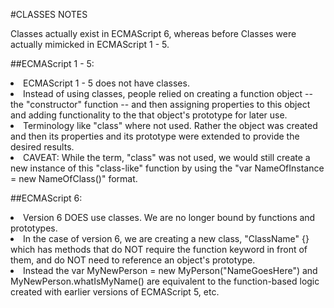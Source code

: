 #CLASSES NOTES

Classes actually exist in ECMAScript 6, whereas before Classes were actually mimicked in ECMAScript 1 - 5.

##ECMAScript 1 - 5:
<li>ECMAScript 1 - 5 does not have classes.</li>
<li>Instead of using classes, people relied on creating a function object -- the "constructor" function -- and then assigning properties to this object and adding functionality to the that object's prototype for later use.</li>
<li>Terminology like "class" where not used. Rather the object was created and then its properties and its prototype were extended to provide the desired results.</li>
<li>CAVEAT: While the term, "class" was not used, we would still create a new instance of this "class-like" function by using the "var NameOfInstance = new NameOfClass()" format.</li>

##ECMAScript 6:
<li>Version 6 DOES use classes. We are no longer bound by functions and prototypes.</li>
<li>In the case of version 6, we are creating a new class, "ClassName" {} which has methods that do NOT require the function keyword in front of them, and do NOT need to reference an object's prototype.</li>
<li>Instead the var MyNewPerson = new MyPerson("NameGoesHere") and MyNewPerson.whatIsMyName() are equivalent to the function-based logic created with earlier versions of ECMAScript 5, etc.</li>
        